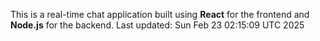 This is a real-time chat application built using **React** for the frontend and **Node.js** for the backend.
Last updated: Sun Feb 23 02:15:09 UTC 2025
